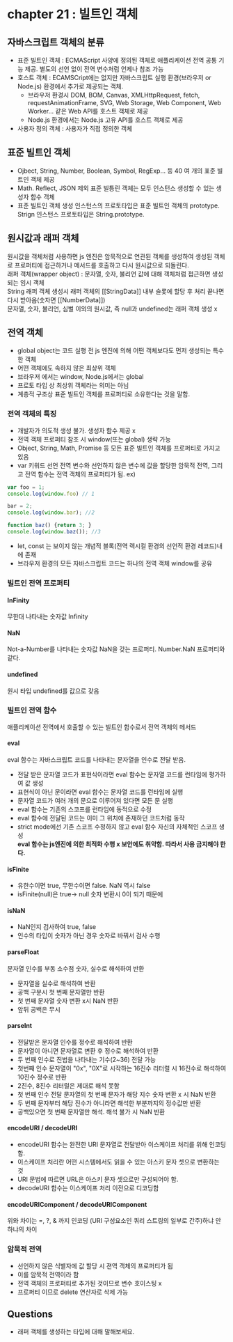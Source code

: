 # chapter 21 : 빌트인 객체

## 자바스크립트 객체의 분류
- 표준 빌트인 객체 : ECMAScript 사양에 정의된 객체로 애플리케이션 전역 공통 기능 제공. 별도의 선언 없이 전역 변수처럼 언제나 참조 가능
- 호스트 객체 : ECAMSCript에는 없지만 자바스크립트 실행 환경(브라우저 or Node.js) 환경에서 추가로 제공되는 객체.
    - 브라우저 환경시 DOM, BOM, Canvas, XMLHttpRequest, fetch, requestAnimationFrame, SVG, Web Storage, Web Component, Web Worker... 같은 Web API를 호스트 객체로 제공
    - Node.js 환경에서는 Node.js 고유 API를 호스트 객체로 제공
- 사용자 정의 객체 : 사용자가 직접 정의한 객체

## 표준 빌트인 객체
- Ojbect, String, Number, Boolean, Symbol, RegExp... 등 40 여 개의 표준 빌트인 객체 제공  
- Math. Reflect, JSON 제외 표준 빌틍린 객체는 모두 인스턴스 생성할 수 있는 생성자 함수 객체  
- 표준 빌트인 객체 생성 인스턴스의 프로토타입은 표준 빌트인 객체의 prototype. Strign 인스턴스 프로토타입은 String.prototype.

## 원시값과 래퍼 객체
원시값을 객체처럼 사용하면 js 엔진은 암묵적으로 연관된 객체를 생성하여 생성된 객체로 프로퍼티에 접근하거나 메서드를 호출하고 다시 원시값으로 되돌린다.  
래퍼 객체(wrapper object) : 문자열, 숫자, 불리언 값에 대해 객체처럼 접근하면 생성되는 임시 객체  
String 래퍼 객체 생성시 래퍼 객체의 [[StringData]] 내부 슬롯에 할당 후 처리 끝나면 다시 받아옴(숫자면 [[NumberData]])    
문자열, 숫자, 불리언, 심벌 이외의 원시값, 즉 null과 undefined는 래퍼 객체 생성 x

## 전역 객체
- global object는 코드 실행 전 js 엔진에 의해 어떤 객체보다도 먼저 생성되는 특수한 객체  
- 어떤 객체에도 속하지 않은 최상위 객체
- 브라우저 에서는 window, Node.js에서는 global
- 프로토 타입 상 최상위 객체라는 의미는 아님
- 계층적 구조상 표준 빌트인 객체를 프로퍼티로 소유한다는 것을 말함.

### 전역 객체의 특징
- 개발자가 의도적 생성 불가. 생성자 함수 제공 x
- 전역 객체 프로퍼티 참조 시 window(또는 global) 생략 가능
- Object, String, Math, Promise 등 모든 표준 빌트인 객체를 프로퍼티로 가지고 있음
- var 키워드 선언 전역 변수와 선언하지 않은 변수에 값을 할당한 암묵적 전역, 그리고 전역 함수는 전역 객체의 프로퍼티가 됨.
ex)
```js
var foo = 1;
console.log(window.foo) // 1

bar = 2;
console.log(window.bar); //2

function baz() {return 3; }
console.log(window.baz()); //3
```
- let, const 는 보이지 않는 개념적 블록(전역 렉시컬 환경의 선언적 환경 레코드)내에 존재
- 브라우저 환경의 모든 자바스크립트 코드는 하나의 전역 객체 window를 공유

### 빌트인 전역 프로퍼티
#### InFinity
무한대 나타내는 숫자값 Infinity

#### NaN
Not-a-Number를 나타내는 숫자값 NaN을 갖는 프로퍼티. Number.NaN 프로퍼티와 같다.

#### undefined
원시 타입 undefined를 값으로 갖음

### 빌트인 전역 함수
애플리케이션 전역에서 호출할 수 있는 빌트인 함수로서 전역 객체의 메서드

#### eval
eval 함수는 자바스크립트 코드를 나타내는 문자열을 인수로 전달 받음.   
- 전달 받은 문자열 코드가 표현식이라면 eval 함수는 문자열 코드를 런타임에 평가하여 값 생성
- 표현식이 아닌 문이라면 eval 함수는 문자열 코드를 런타임에 실행
- 문자열 코드가 여러 개의 문으로 이루어져 있다면 모든 문 실행
- eval 함수는 기존의 스코프를 런타임에 동적으로 수정
- eval 함수에 전달된 코드는 이미 그 위치에 존재하던 코드처럼 동작 
- strict mode에선 기존 스코프 수정하지 않고 eval 함수 자신의 자체적인 스코프 생성  
**eval 함수는 js엔진에 의한 최적화 수행 x 보안에도 취약함. 따라서 사용 금지해야 한다.**

#### isFinite
- 유한수이면 true, 무한수이면 false. NaN 역시 false
- isFinite(null)은 true-> null 숫자 변환시 0이 되기 때문에

#### isNaN
- NaN인지 검사하여 true, false 
- 인수의 타입이 숫자가 아닌 경우 숫자로 바꿔서 검사 수행

#### parseFloat
문자열 인수를 부동 소수점 숫자, 실수로 해석하여 반환
- 문자열을 실수로 해석하여 반환
- 공백 구분시 첫 번째 문자열만 반환
- 첫 번째 문자열 숫자 변환 x시 NaN 반환
- 앞뒤 공백은 무시

#### parseInt
- 전달받은 문자열 인수를 정수로 해석하여 반환
- 문자열이 아니면 문자열로 변환 후 정수로 해석하여 반환
- 두 번째 인수로 진법을 나타내는 기수(2~36) 전달 가능
- 첫번째 인수 문자열이 "0x", "0X"로 시작하는 16진수 리터럴 시 16진수로 해석하여 10진수 정수로 반환
- 2진수, 8진수 리터럴은 제대로 해석 못함
- 첫 번째 인수 전달 문자열의 첫 번째 문자가 해당 지수 숫자 변환 x 시 NaN 반환
- 두 번째 문자부터 해당 진수가 아니라면 해석한 부분까지의 정수값만 반환
- 공백있으면 첫 번째 문자열만 해석. 해석 불가 시 NaN 반환

#### encodeURI / decodeURI
- encodeURI 함수는 완전한 URI 문자열로 전달받아 이스케이프 처리를 위해 인코딩함.
- 이스케이프 처리란 어떤 시스템에서도 읽을 수 있는 아스키 문자 셋으로 변환하는 것
- URI 문법에 따르면 URL은 아스키 문자 셋으로만 구성되어야 함.
- decodeURI 함수는 이스케이프 처리 이전으로 디코딩함

#### encodeURIComponent / decodeURIComponent
위와 차이는 =, ?, & 까지 인코딩 (URI 구성요소인 쿼리 스트링의 일부로 간주)하냐 안하냐의 차이

### 암묵적 전역
- 선언하지 않은 식별자에 값 할당 시 젼역 객체의 프로퍼티가 됨
- 이를 암묵적 전역이라 함
- 전역 객체의 프로퍼티로 추가된 것이므로 변수 호이스팅 x
- 프로퍼티 이므로 delete 연산자로 삭제 가능


## Questions
- 래퍼 객체를 생성하는 타입에 대해 말해보세요.

